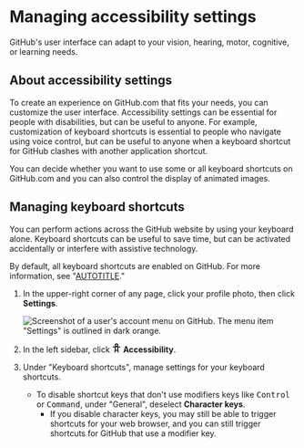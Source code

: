# Managing accessibility settings

GitHub's user interface can adapt to your vision, hearing, motor, cognitive, or learning needs.

## About accessibility settings

To create an experience on GitHub.com that fits your needs, you can customize the user interface. Accessibility settings can be essential for people with disabilities, but can be useful to anyone. For example, customization of keyboard shortcuts is essential to people who navigate using voice control, but can be useful to anyone when a keyboard shortcut for GitHub clashes with another application shortcut.

You can decide whether you want to use some or all keyboard shortcuts on GitHub.com and you can also control the display of animated images.

## Managing keyboard shortcuts

You can perform actions across the GitHub website by using your keyboard alone. Keyboard shortcuts can be useful to save time, but can be activated accidentally or interfere with assistive technology.

By default, all keyboard shortcuts are enabled on GitHub. For more information, see "[AUTOTITLE](/get-started/using-github/keyboard-shortcuts)."

1. In the upper-right corner of any page, click your profile photo, then click **Settings**.

    ![Screenshot of a user's account menu on GitHub. The menu item "Settings" is outlined in dark orange.](/assets/images/help/settings/userbar-account-settings.png)

1. In the left sidebar, click **<svg version="1.1" width="16" height="16" viewBox="0 0 16 16" class="octicon octicon-accessibility" aria-hidden="true"><path d="M9.923 5.302c.063.063.122.129.178.198H14A.75.75 0 0 1 14 7h-3.3l.578 5.163.362 2.997a.75.75 0 0 1-1.49.18L9.868 13H6.132l-.282 2.34a.75.75 0 0 1-1.49-.18l.362-2.997L5.3 7H2a.75.75 0 0 1 0-1.5h3.9a2.54 2.54 0 0 1 .176-.198 3 3 0 1 1 3.847 0ZM9.2 7.073h-.001a1.206 1.206 0 0 0-2.398 0L6.305 11.5h3.39ZM9.5 3a1.5 1.5 0 1 0-3.001.001A1.5 1.5 0 0 0 9.5 3Z"></path></svg> Accessibility**.
1. Under "Keyboard shortcuts", manage settings for your keyboard shortcuts.

   - To disable shortcut keys that don't use modifiers keys like <kbd>Control</kbd> or <kbd>Command</kbd>, under "General", deselect **Character keys**.
     - If you disable character keys, you may still be able to trigger shortcuts for your web browser, and you can still trigger shortcuts for GitHub that use a modifier key.
